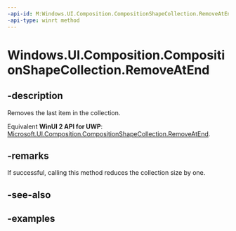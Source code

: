 ```yaml
---
-api-id: M:Windows.UI.Composition.CompositionShapeCollection.RemoveAtEnd
-api-type: winrt method
---
```


<!-- Method syntax.
public void CompositionShapeCollection.RemoveAtEnd()
-->

# Windows.UI.Composition.CompositionShapeCollection.RemoveAtEnd

## -description

Removes the last item in the collection.

Equivalent **WinUI 2 API for UWP**: [Microsoft.UI.Composition.CompositionShapeCollection.RemoveAtEnd](/windows/winui/api/microsoft.ui.composition.compositionshapecollection.removeatend).

## -remarks

If successful, calling this method reduces the collection size by one.

## -see-also

## -examples

